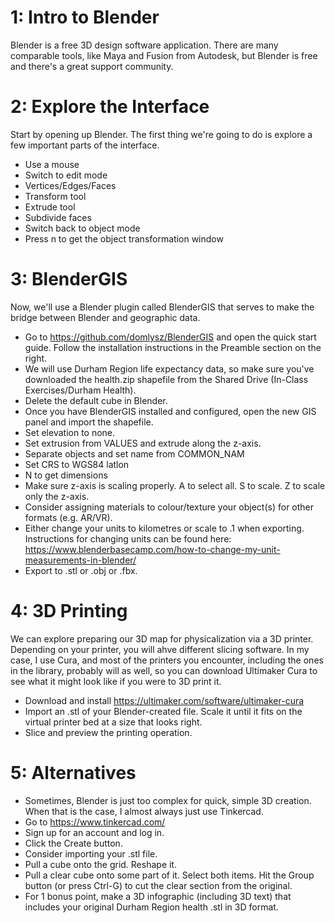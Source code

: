 # 1: Intro to Blender

Blender is a free 3D design software application. There are many comparable tools, like Maya and Fusion from Autodesk, but Blender is free and there's a great support community. 

# 2: Explore the Interface

Start by opening up Blender. The first thing we're going to do is explore a few important parts of the interface.
- Use a mouse
- Switch to edit mode
- Vertices/Edges/Faces
- Transform tool
- Extrude tool
- Subdivide faces
- Switch back to object mode
- Press n to get the object transformation window

# 3: BlenderGIS

Now, we'll use a Blender plugin called BlenderGIS that serves to make the bridge between Blender and geographic data. 

- Go to https://github.com/domlysz/BlenderGIS and open the quick start guide. Follow the installation instructions in the Preamble section on the right.
- We will use Durham Region life expectancy data, so make sure you've downloaded the health.zip shapefile from the Shared Drive (In-Class Exercises/Durham Health).
- Delete the default cube in Blender.
- Once you have BlenderGIS installed and configured, open the new GIS panel and import the shapefile.
- Set elevation to none.
- Set extrusion from VALUES and extrude along the z-axis. 
- Separate objects and set name from COMMON_NAM 
- Set CRS to WGS84 latlon
- N to get dimensions
- Make sure z-axis is scaling properly. A to select all. S to scale. Z to scale only the z-axis.
- Consider assigning materials to colour/texture your object(s) for other formats (e.g. AR/VR).
- Either change your units to kilometres or scale to .1 when exporting. Instructions for changing units can be found here: https://www.blenderbasecamp.com/how-to-change-my-unit-measurements-in-blender/
- Export to .stl or .obj or .fbx.
  
# 4: 3D Printing

We can explore preparing our 3D map for physicalization via a 3D printer. Depending on your printer, you will ahve different slicing software. In my case, I use Cura, and most of the printers you encounter, including the ones in the library, probably will as well, so you can download Ultimaker Cura to see what it might look like if you were to 3D print it. 
- Download and install https://ultimaker.com/software/ultimaker-cura
- Import an .stl of your Blender-created file. Scale it until it fits on the virtual printer bed at a size that looks right.
- Slice and preview the printing operation.
  
# 5: Alternatives

- Sometimes, Blender is just too complex for quick, simple 3D creation. When that is the case, I almost always just use Tinkercad.
- Go to https://www.tinkercad.com/
- Sign up for an account and log in. 
- Click the Create button. 
- Consider importing your .stl file. 
- Pull a cube onto the grid. Reshape it.
- Pull a clear cube onto some part of it. Select both items. Hit the Group button (or press Ctrl-G) to cut the clear section from the original. 
- For 1 bonus point, make a 3D infographic (including 3D text) that includes your original Durham Region health .stl in 3D format. 

